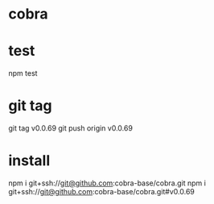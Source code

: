 # cobra

# test
npm test

# git tag
git tag v0.0.69
git push origin v0.0.69

# install
npm i git+ssh://git@github.com:cobra-base/cobra.git
npm i git+ssh://git@github.com:cobra-base/cobra.git#v0.0.69
